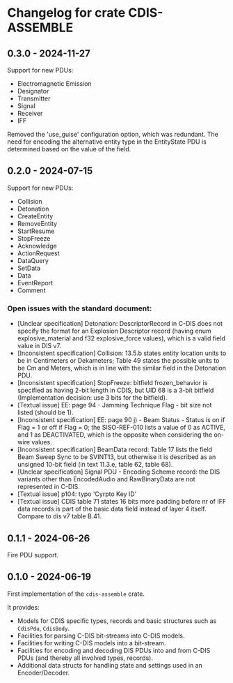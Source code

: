 # Changelog for crate CDIS-ASSEMBLE

## 0.3.0 - 2024-11-27

Support for new PDUs:

- Electromagnetic Emission
- Designator
- Transmitter
- Signal
- Receiver
- IFF

Removed the 'use_guise' configuration option, which was redundant. The need for encoding the alternative entity type in
the EntityState PDU is determined based on the value of the field.

## 0.2.0 - 2024-07-15

Support for new PDUs:

- Collision
- Detonation
- CreateEntity
- RemoveEntity
- StartResume
- StopFreeze
- Acknowledge
- ActionRequest
- DataQuery
- SetData
- Data
- EventReport
- Comment

### Open issues with the standard document:

- [Unclear specification] Detonation: DescriptorRecord in C-DIS does not specify the format for an Explosion Descriptor
  record (having enum explosive_material and f32 explosive_force values), which is a valid field value in DIS v7.
- [Inconsistent specification] Collision: 13.5.b states entity location units to be in Centimeters or Dekameters; Table
  49 states the possible units to be Cm and Meters, which is in line with the similar field in the Detonation PDU.
- [Inconsistent specification] StopFreeze: bitfield frozen_behavior is specified as having 2-bit length in CDIS, but UID
  68 is a 3-bit bitfield (Implementation decision: use 3 bits for the bitfield).
- [Textual issue] EE: page 94 - Jamming Technique Flag - bit size not listed (should be 1).
- [Inconsistent specification] EE: page 90 j) - Beam Status - Status is on if Flag = 1 or off if Flag = 0; the
  SISO-REF-010 lists a value of 0 as ACTIVE, and 1 as DEACTIVATED, which is the opposite when considering the on-wire
  values.
- [Inconsistent specification] BeamData record: Table 17 lists the field Beam Sweep Sync to be SVINT13, but otherwise it
  is described as an unsigned 10-bit field (in text 11.3.e, table 62, table 68).
- [Unclear specification] Signal PDU - Encoding Scheme record: the DIS variants other than EncodedAudio and
  RawBinaryData are not represented in C-DIS.
- [Textual issue] p104: typo 'Cyrpto Key ID'
- [Textual issue] CDIS table 71 states 16 bits more padding before nr of IFF data records is part of the basic data
  field instead of layer 4 itself. Compare to dis v7 table B.41.

## 0.1.1 - 2024-06-26

Fire PDU support.

## 0.1.0 - 2024-06-19

First implementation of the `cdis-assemble` crate.

It provides:

- Models for CDIS specific types, records and basic structures such as `CdisPdu`, `CdisBody`.
- Facilities for parsing C-DIS bit-streams into C-DIS models.
- Facilities for writing C-DIS models into a bit-stream.
- Facilities for encoding and decoding DIS PDUs into and from C-DIS PDUs (and thereby all involved types, records).
- Additional data structs for handling state and settings used in an Encoder/Decoder.